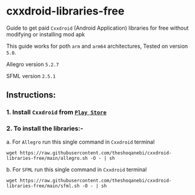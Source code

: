 # cxxdroid-libraries-free
Guide to get paid `Cxxdroid` (Android Application) libraries for free without modifying or installing mod apk

This guide works for poth `arm` and `arm64` architectures, Tested on version `5.0`.

Allegro version `5.2.7`

SFML version `2.5.1`
## Instructions:
### 1. Install `Cxxdroid` from [`Play Store`](https://play.google.com/store/apps/details?id=ru.iiec.cxxdroid)
### 2. To install the libraries:-
a. For `Allegro` run this single command in `Cxxdroid` terminal
```
wget https://raw.githubusercontent.com/theshoqanebi/cxxdroid-libraries-free/main/allegro.sh -O - | sh
```
b. For `SFML` run this single command in `Cxxdroid` terminal
```
wget https://raw.githubusercontent.com/theshoqanebi/cxxdroid-libraries-free/main/sfml.sh -O - | sh
```
